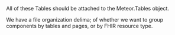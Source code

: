All of these Tables should be attached to the Meteor.Tables object.

We have a file organization delima; of whether we want to group components by tables and pages, or by FHIR resource type.  
